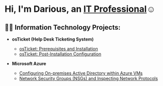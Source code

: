 
<h1>Hi, I'm Darious, an <a href="https://linkedin.com/in/Josh">IT Professional</a>☺</h1>

<h2>👨‍💻 Information Technology Projects:</h2>

- <b>osTicket (Help Desk Ticketing System)</b>
  - [osTicket: Prerequisites and Installation](https://github.com/dariousharris/osticket-prereqs)
  - [osTicket: Post-Installation Configuration](https://github.com/dariousharris/post-install-config)
  
- <b>Microsoft Azure</b>
  - [Configuring On-premises Active Directory within Azure VMs](https://github.com/dariousharris/configure-ad)
  - [Network Security Groups (NSGs) and Inspecting Network Protocols](https://github.com/dariousharris/azure-network-protocols)

